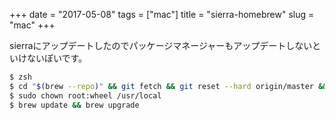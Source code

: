 +++
date = "2017-05-08"
tags = ["mac"]
title = "sierra-homebrew"
slug = "mac"
+++

sierraにアップデートしたのでパッケージマネージャーもアップデートしないといけないぽいです。	  

```bash
$ zsh
$ cd "$(brew --repo)" && git fetch && git reset --hard origin/master && brew update
$ sudo chown root:wheel /usr/local
$ brew update && brew upgrade
```
	  
